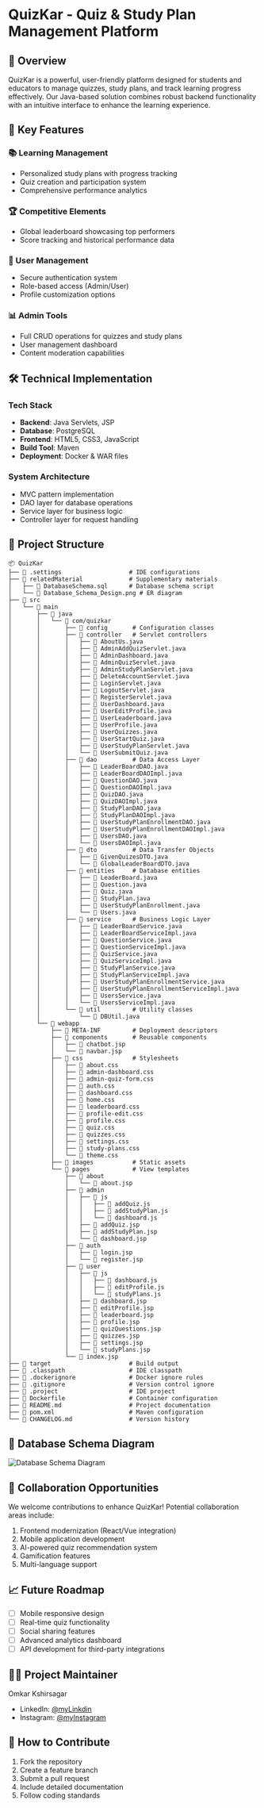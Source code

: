 # QuizKar - Quiz & Study Plan Management Platform

## 🌟 Overview
QuizKar is a powerful, user-friendly platform designed for students and educators to manage quizzes, study plans, and track learning progress effectively. Our Java-based solution combines robust backend functionality with an intuitive interface to enhance the learning experience.

## 🚀 Key Features

### 📚 Learning Management
- Personalized study plans with progress tracking
- Quiz creation and participation system
- Comprehensive performance analytics

### 🏆 Competitive Elements
- Global leaderboard showcasing top performers
- Score tracking and historical performance data

### 🔐 User Management
- Secure authentication system
- Role-based access (Admin/User)
- Profile customization options

### 📊 Admin Tools
- Full CRUD operations for quizzes and study plans
- User management dashboard
- Content moderation capabilities

## 🛠️ Technical Implementation

### Tech Stack
- **Backend**: Java Servlets, JSP
- **Database**: PostgreSQL
- **Frontend**: HTML5, CSS3, JavaScript
- **Build Tool**: Maven
- **Deployment**: Docker & WAR files

### System Architecture
- MVC pattern implementation
- DAO layer for database operations
- Service layer for business logic
- Controller layer for request handling

## 📂 Project Structure

```
📦 QuizKar
├── 📂 .settings                   # IDE configurations
├── 📂 relatedMaterial             # Supplementary materials
│   ├── 📜 DatabaseSchema.sql      # Database schema script
│   └── 📄 Database_Schema_Design.png # ER diagram
├── 📂 src
│   └── 📂 main
│       ├── 📂 java
│       │   └── 📂 com/quizkar
│       │       ├── 📂 config       # Configuration classes
│       │       ├── 📂 controller   # Servlet controllers
│       │       │   ├── 📜 AboutUs.java
│       │       │   ├── 📜 AdminAddQuizServlet.java
│       │       │   ├── 📜 AdminDashboard.java
│       │       │   ├── 📜 AdminQuizServlet.java
│       │       │   ├── 📜 AdminStudyPlanServlet.java
│       │       │   ├── 📜 DeleteAccountServlet.java
│       │       │   ├── 📜 LoginServlet.java
│       │       │   ├── 📜 LogoutServlet.java
│       │       │   ├── 📜 RegisterServlet.java
│       │       │   ├── 📜 UserDashboard.java
│       │       │   ├── 📜 UserEditProfile.java
│       │       │   ├── 📜 UserLeaderboard.java
│       │       │   ├── 📜 UserProfile.java
│       │       │   ├── 📜 UserQuizzes.java
│       │       │   ├── 📜 UserStartQuiz.java
│       │       │   ├── 📜 UserStudyPlanServlet.java
│       │       │   └── 📜 UserSubmitQuiz.java
│       │       ├── 📂 dao          # Data Access Layer
│       │       │   ├── 📜 LeaderBoardDAO.java
│       │       │   ├── 📜 LeaderBoardDAOImpl.java
│       │       │   ├── 📜 QuestionDAO.java
│       │       │   ├── 📜 QuestionDAOImpl.java
│       │       │   ├── 📜 QuizDAO.java
│       │       │   ├── 📜 QuizDAOImpl.java
│       │       │   ├── 📜 StudyPlanDAO.java
│       │       │   ├── 📜 StudyPlanDAOImpl.java
│       │       │   ├── 📜 UserStudyPlanEnrollmentDAO.java
│       │       │   ├── 📜 UserStudyPlanEnrollmentDAOImpl.java
│       │       │   ├── 📜 UsersDAO.java
│       │       │   └── 📜 UsersDAOImpl.java
│       │       ├── 📂 dto          # Data Transfer Objects
│       │       │   ├── 📜 GivenQuizesDTO.java
│       │       │   └── 📜 GlobalLeaderBoardDTO.java
│       │       ├── 📂 entities     # Database entities
│       │       │   ├── 📜 LeaderBoard.java
│       │       │   ├── 📜 Question.java
│       │       │   ├── 📜 Quiz.java
│       │       │   ├── 📜 StudyPlan.java
│       │       │   ├── 📜 UserStudyPlanEnrollment.java
│       │       │   └── 📜 Users.java
│       │       ├── 📂 service      # Business Logic Layer
│       │       │   ├── 📜 LeaderBoardService.java
│       │       │   ├── 📜 LeaderBoardServiceImpl.java
│       │       │   ├── 📜 QuestionService.java
│       │       │   ├── 📜 QuestionServiceImpl.java
│       │       │   ├── 📜 QuizService.java
│       │       │   ├── 📜 QuizServiceImpl.java
│       │       │   ├── 📜 StudyPlanService.java
│       │       │   ├── 📜 StudyPlanServiceImpl.java
│       │       │   ├── 📜 UserStudyPlanEnrollmentService.java
│       │       │   ├── 📜 UserStudyPlanEnrollmentServiceImpl.java
│       │       │   ├── 📜 UsersService.java
│       │       │   └── 📜 UsersServiceImpl.java
│       │       └── 📂 util         # Utility classes
│       │           └── 📜 DBUtil.java
│       └── 📂 webapp
│           ├── 📂 META-INF         # Deployment descriptors
│           ├── 📂 components       # Reusable components
│           │   ├── 📜 chatbot.jsp
│           │   └── 📜 navbar.jsp
│           ├── 📂 css              # Stylesheets
│           │   ├── 📜 about.css
│           │   ├── 📜 admin-dashboard.css
│           │   ├── 📜 admin-quiz-form.css
│           │   ├── 📜 auth.css
│           │   ├── 📜 dashboard.css
│           │   ├── 📜 home.css
│           │   ├── 📜 leaderboard.css
│           │   ├── 📜 profile-edit.css
│           │   ├── 📜 profile.css
│           │   ├── 📜 quiz.css
│           │   ├── 📜 quizzes.css
│           │   ├── 📜 settings.css
│           │   ├── 📜 study-plans.css
│           │   └── 📜 theme.css
│           ├── 📂 images           # Static assets
│           └── 📂 pages            # View templates
│               ├── 📂 about
│               │   └── 📜 about.jsp
│               ├── 📂 admin
│               │   ├── 📂 js
│               │   │   ├── 📜 addQuiz.js
│               │   │   ├── 📜 addStudyPlan.js
│               │   │   └── 📜 dashboard.js
│               │   ├── 📜 addQuiz.jsp
│               │   ├── 📜 addStudyPlan.jsp
│               │   └── 📜 dashboard.jsp
│               ├── 📂 auth
│               │   ├── 📜 login.jsp
│               │   └── 📜 register.jsp
│               ├── 📂 user
│               │   ├── 📂 js
│               │   │   ├── 📜 dashboard.js
│               │   │   ├── 📜 editProfile.js
│               │   │   └── 📜 studyPlans.js
│               │   ├── 📜 dashboard.jsp
│               │   ├── 📜 editProfile.jsp
│               │   ├── 📜 leaderboard.jsp
│               │   ├── 📜 profile.jsp
│               │   ├── 📜 quizQuestions.jsp
│               │   ├── 📜 quizzes.jsp
│               │   ├── 📜 settings.jsp
│               │   └── 📜 studyPlans.jsp
│               └── 📜 index.jsp
├── 📂 target                      # Build output
├── 📜 .classpath                  # IDE classpath
├── 📜 .dockerignore               # Docker ignore rules
├── 📜 .gitignore                  # Version control ignore
├── 📜 .project                    # IDE project
├── 📜 Dockerfile                  # Container configuration
├── 📜 README.md                   # Project documentation
├── 📜 pom.xml                     # Maven configuration
└── 📜 CHANGELOG.md                # Version history

```


## 🔗 Database Schema Diagram
 ![Database Schema Diagram](https://github.com/kshirsagar-omkar/QuizKar/blob/main/relatedMaterial/Database_Schema_Design.png?raw=true)



## 🤝 Collaboration Opportunities

We welcome contributions to enhance QuizKar! Potential collaboration areas include:

1. Frontend modernization (React/Vue integration)
2. Mobile application development
3. AI-powered quiz recommendation system
4. Gamification features
5. Multi-language support

## 📈 Future Roadmap

- [ ] Mobile responsive design
- [ ] Real-time quiz functionality
- [ ] Social sharing features
- [ ] Advanced analytics dashboard
- [ ] API development for third-party integrations

## 👨‍💻 Project Maintainer

Omkar Kshirsagar
- LinkedIn: [@myLinkdin](https://www.linkedin.com/in/omkar-kshirsagar-64737a28a/)
- Instagram: [@myInstagram](https://www.instagram.com/ok.0005/)

## 📝 How to Contribute

1. Fork the repository
2. Create a feature branch
3. Submit a pull request
4. Include detailed documentation
5. Follow coding standards




